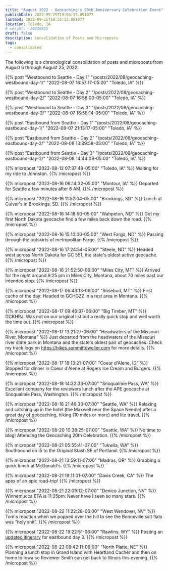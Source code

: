 ```yaml
---
title: "August 2022 - Geocaching's 20th Anniversary Celebration Event"
publishDate: 2022-09-25T19:55:13.891077
lastmod: 2022-09-25T19:55:13.891077
location: Toledo, IA
# weight: -20220825
draft: false
description: Consolidation of Posts and Microposts
tags:
  - consolidated
---
```


The following is a chronological consolidation of posts and microposts from August 6 through August 25, 2022.

{{% post "Westbound to Seattle - Day 1" "/posts/2022/08/geocaching-westbound-day-1/" "2022-08-07 16:57:17-05:00" "Toledo, IA" %}}

{{% post "Westbound to Seattle - Day 2" "/posts/2022/08/geocaching-westbound-day-2/" "2022-08-07 16:58:00-05:00" "Toledo, IA" %}}

{{% post "Westbound to Seattle - Day 3" "/posts/2022/08/geocaching-westbound-day-3/" "2022-08-07 16:58:14-05:00" "Toledo, IA" %}}

{{% post "Eastbound from Seattle - Day 1" "/posts/2022/08/geocaching-eastbound-day-1/" "2022-08-07 21:13:17-05:00" "Toledo, IA" %}}

{{% post "Eastbound from Seattle - Day 2" "/posts/2022/08/geocaching-eastbound-day-2/" "2022-08-08 13:39:58-05:00" "Toledo, IA" %}}

{{% post "Eastbound from Seattle - Day 3" "/posts/2022/08/geocaching-eastbound-day-3/" "2022-08-08 14:44:09-05:00" "Toledo, IA" %}}

{{% micropost "2022-08-12 07:37:48-05:00" "Toledo, IA" %}}
Waiting for my ride to Johnston.
{{% /micropost %}}

{{% micropost "2022-08-16 06:14:32-05:00" "Montour, IA" %}}
Departed for Seattle a few minutes  after 6 AM.
{{% /micropost %}}

{{% micropost "2022-08-16 11:52:04-05:00" "Brookings, SD" %}}
Lunch at Culver's in Brookings, SD.
{{% /micropost %}}

{{% micropost "2022-08-16 14:18:50-05:00" "Wahpeton, ND" %}}
Got my first North Dakota geocache find a few miles back down the road.
{{% /micropost %}}

{{% micropost "2022-08-16 15:10:00-05:00" "West Fargo, ND" %}}
Passing through the outskirts of metropolitan Fargo.
{{% /micropost %}}

{{% micropost "2022-08-16 17:24:54-05:00" "Steele, ND" %}}
Headed west across North Dakota for GC 551, the state's oldest active geocache.
{{% /micropost %}}

{{% micropost "2022-08-16 21:52:50-06:00" "Miles City, MT" %}}
Arrived for the night around 9:25 pm in Miles City, Montana, about 70 miles past our intended stop.
{{% /micropost %}}

{{% micropost "2022-08-17 06:43:13-06:00" "Rosebud, MT" %}}
First cache of the day:  Headed to GCHGZZ in a rest area in Montana.
{{% /micropost %}}

{{% micropost "2022-08-17 09:46:37-06:00" "Big Timber, MT" %}}
GCKHRJ:  Was not on our original list but a really quick stop and well worth the time out.
{{% /micropost %}}

{{% micropost "2022-08-17 13:21:27-06:00" "Headwaters of the Missouri River, Montana" %}}
Just departed from the headwaters of the Missouri river state park in Montana and the state's oldest pair of geocaches.  Check my track logs on https://hikes.summittdweller.com for more details.
{{% /micropost %}}

{{% micropost "2022-08-17 18:13:21-07:00" "Coeur d'Alene, ID" %}}
Stopped for dinner in Coeur d'Alene at Rogers Ice Cream and Burgers.
{{% /micropost %}}

{{% micropost "2022-08-18 14:32:33-07:00" "Snoqualmie Pass, WA" %}}
Excellent company for the reviewers lunch after the APE geocache at Snoqualmie Pass, Washington.
{{% /micropost %}}

{{% micropost "2022-08-18 21:46:33-07:00" "Seattle, WA" %}}
Relaxing and catching up in the hotel (the Maxwell near the Space Needle) after a great day of geocaching, hiking (10 miles or more) and lite travel.
{{% /micropost %}}

{{% micropost "2022-08-20 10:38:25-07:00" "Seattle, WA" %}}
No time to blog!  Attending the Geocaching 20th Celebration.
{{% /micropost %}}

{{% micropost "2022-08-21 05:55:41-07:00" "Tukwila, WA" %}}
Southbound on I5 to the Original Stash SE of Portland.
{{% /micropost %}}

{{% micropost "2022-08-21 13:59:11-07:00" "Madras, OR" %}}
Grabbing a quick lunch at McDonald's.
{{% /micropost %}}

{{% micropost "2022-08-21 19:11:01-07:00" "Davis Creek, CA" %}}
The apex of an epic road-trip!
{{% /micropost %}}

{{% micropost "2022-08-21 22:09:12-07:00" "Denico Junction, NV" %}}
Winnemucca ETA is 11:35pm.  Never have I seen so many stars.
{{% /micropost %}}

{{% micropost "2022-08-22 11:22:28-06:00" "West Wendover, NV" %}}
Tom's reaction when we popped over the hill to see the Bonneville salt flats was "holy shit".
{{% /micropost %}}

{{% micropost "2022-08-22 19:22:51-06:00" "Rawlins, WY" %}}
Posting an [updated itinerary](/posts/2022/08/geocaching-eastbound-day-3/) for eastbound day 3.
{{% /micropost %}}

{{% micropost "2022-08-23 08:42:11-06:00" "North Platte, NE" %}}
Planning a lunch stop in Grand Island with Heartland Cacher and then on home to Iowa so Reviewer Smith can get back to Illinois this evening.
{{% /micropost %}}
